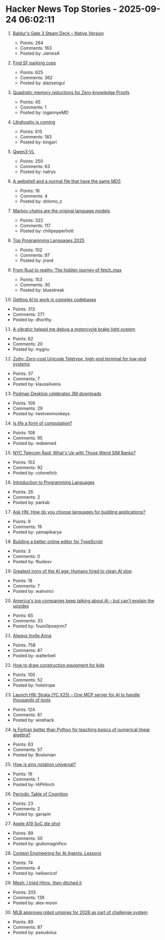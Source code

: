 # Hacker News Top Stories - 2025-09-24 06:02:11

1. [Baldur's Gate 3 Steam Deck – Native Version](https://larian.com/support/faqs/steam-deck-native-version_121)
   - Points: 264
   - Comments: 163
   - Posted by: _JamesA_

2. [Find SF parking cops](https://walzr.com/sf-parking/)
   - Points: 625
   - Comments: 362
   - Posted by: alazsengul

3. [Quadratic memory reductions for Zero-knowledge Proofs](https://github.com/logannye/space-efficient-zero-knowledge-proofs)
   - Points: 45
   - Comments: 1
   - Posted by: logannyeMD

4. [Libghostty is coming](https://mitchellh.com/writing/libghostty-is-coming)
   - Points: 615
   - Comments: 183
   - Posted by: kingori

5. [Qwen3-VL](https://qwen.ai/blog?id=99f0335c4ad9ff6153e517418d48535ab6d8afef&from=research.latest-advancements-list)
   - Points: 250
   - Comments: 63
   - Posted by: natrys

6. [A webshell and a normal file that have the same MD5](https://github.com/phith0n/collision-webshell)
   - Points: 16
   - Comments: 4
   - Posted by: shlomo_z

7. [Markov chains are the original language models](https://elijahpotter.dev/articles/markov_chains_are_the_original_language_models)
   - Points: 322
   - Comments: 117
   - Posted by: chilipepperhott

8. [Top Programming Languages 2025](https://spectrum.ieee.org/top-programming-languages-2025)
   - Points: 102
   - Comments: 97
   - Posted by: jnord

9. [From Rust to reality: The hidden journey of fetch_max](https://questdb.com/blog/rust-fetch-max-compiler-journey/)
   - Points: 153
   - Comments: 30
   - Posted by: bluestreak

10. [Getting AI to work in complex codebases](https://github.com/humanlayer/advanced-context-engineering-for-coding-agents/blob/main/ace-fca.md)
   - Points: 313
   - Comments: 271
   - Posted by: dhorthy

11. [A vibrator helped me debug a motorcycle brake light system](https://bikesafe.me/blogs/news/how-a-vibrator-helped-me-debug-a-motorcycle-brake-light-system)
   - Points: 62
   - Comments: 20
   - Posted by: mygnu

12. [Zutty: Zero-cost Unicode Teletype, high-end terminal for low-end systems](https://git.hq.sig7.se/zutty.git)
   - Points: 37
   - Comments: 7
   - Posted by: klaussilveira

13. [Podman Desktop celebrates 3M downloads](https://podman-desktop.io/blog/3-million)
   - Points: 109
   - Comments: 29
   - Posted by: twelvenmonkeys

14. [Is life a form of computation?](https://thereader.mitpress.mit.edu/is-life-a-form-of-computation/)
   - Points: 108
   - Comments: 95
   - Posted by: redeemed

15. [NYC Telecom Raid: What's Up with Those Weird SIM Banks?](https://tedium.co/2025/09/23/secret-service-raid-sim-bank-telecom-hardware/)
   - Points: 153
   - Comments: 92
   - Posted by: coloneltcb

16. [Introduction to Programming Languages](https://hjaem.info/itpl)
   - Points: 26
   - Comments: 2
   - Posted by: parksb

17. [Ask HN: How do you choose languages for building applications?](undefined)
   - Points: 9
   - Comments: 19
   - Posted by: yamapikarya

18. [Building a better online editor for TypeScript](https://blog.val.town/vtlsp)
   - Points: 3
   - Comments: 0
   - Posted by: fbuilesv

19. [Greatest irony of the AI age: Humans hired to clean AI slop](https://www.sify.com/ai-analytics/greatest-irony-of-the-ai-age-humans-being-increasingly-hired-to-clean-ai-slop/)
   - Points: 18
   - Comments: 7
   - Posted by: wahvinci

20. [America's top companies keep talking about AI – but can't explain the upsides](https://www.ft.com/content/e93e56df-dd9b-40c1-b77a-dba1ca01e473)
   - Points: 65
   - Comments: 33
   - Posted by: 1vuio0pswjnm7

21. [Always Invite Anna](https://sharif.io/anna-alexei)
   - Points: 758
   - Comments: 87
   - Posted by: walterbell

22. [How to draw construction equipment for kids](https://alyssarosenberg.substack.com/p/how-to-draw-construction-equipment)
   - Points: 100
   - Comments: 52
   - Posted by: holotrope

23. [Launch HN: Strata (YC X25) – One MCP server for AI to handle thousands of tools](undefined)
   - Points: 124
   - Comments: 61
   - Posted by: wirehack

24. [Is Fortran better than Python for teaching basics of numerical linear algebra?](https://loiseaujc.github.io/posts/blog-title/fortran_vs_python.html)
   - Points: 63
   - Comments: 57
   - Posted by: Bostonian

25. [How is einx notation universal?](https://einx.readthedocs.io/en/stable/faq/universal.html)
   - Points: 19
   - Comments: 1
   - Posted by: HiPHInch

26. [Periodic Table of Cognition](https://kk.org/thetechnium/the-periodic-table-of-cognition/)
   - Points: 23
   - Comments: 2
   - Posted by: garspin

27. [Apple A19 SoC die shot](https://chipwise.tech/our-portfolio/apple-a19-dieshot/)
   - Points: 99
   - Comments: 50
   - Posted by: giuliomagnifico

28. [Context Engineering for AI Agents: Lessons](https://manus.im/blog/Context-Engineering-for-AI-Agents-Lessons-from-Building-Manus)
   - Points: 74
   - Comments: 4
   - Posted by: helloericsf

29. [Mesh: I tried Htmx, then ditched it](https://ajmoon.com/posts/mesh-i-tried-htmx-then-ditched-it)
   - Points: 205
   - Comments: 139
   - Posted by: alex-moon

30. [MLB approves robot umpires for 2026 as part of challenge system](https://www.espn.com/mlb/story/_/id/46357017/mlb-approves-robot-umpires-2026-part-challenge-system)
   - Points: 89
   - Comments: 87
   - Posted by: pseudolus

